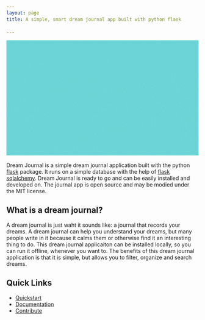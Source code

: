 ```yaml
---
layout: page
title: A simple, smart dream journal app built with python flask

---
```


![A picture of the dream journal app](assets/img/home.gif)

Dream Journal is a simple dream journal application built with the python [flask](https://flask.palletsprojects.com/) package. It runs on a simple database with the help of [flask sqlalchemy](https://flask-sqlalchemy.palletsprojects.com). Dream Journal is ready to go and can be easily installed and developed on. The journal app is open source and may be modied under the MIT license.

## What is a dream journal?
A dream journal is just waht it sounds like: a journal that records your dreams. A dream journal can help you understand your dreams, but many people write in it because it calms them or otherwise find it an interesting thing to do. This dream journal applicaiton can be installed locally, so you can run it offline, whenever you want to. The benefits of this dream journal application is that it is simple, but allows you to filter, organize and search dreams.

## Quick Links
* [Quickstart](docs/1-quickstart.html)
* [Documentation](docs)
* [Contribute](contribute)

